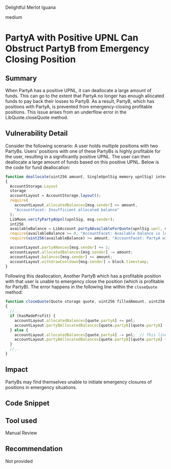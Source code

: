 Delightful Merlot Iguana

medium

# PartyA with Positive UPNL Can Obstruct PartyB from Emergency Closing Position
## Summary

When PartyA has a positive UPNL, it can deallocate a large amount of funds. This can go to the extent that PartyA no 
longer has enough allocated funds to pay back their losses to PartyB. As a result, PartyB, which has positions with 
PartyA, is prevented from emergency-closing profitable positions. This issue arises from an underflow error in the 
LibQuote.closeQuote method.

## Vulnerability Detail

Consider the following scenario: A user holds multiple positions with two PartyBs. Users' positions with one of these PartyBs
is highly profitable for the user, resulting in a significantly positive UPNL. The user can then
deallocate a large amount of funds based on this positive UPNL. Below is the code for fund deallocation:

```ts
function deallocate(uint256 amount, SingleUpnlSig memory upnlSig) internal
{
  AccountStorage.Layout
  storage
  accountLayout = AccountStorage.layout();
  require(
    accountLayout.allocatedBalances[msg.sender] >= amount,
    "AccountFacet: Insufficient allocated balance"
  );
  LibMuon.verifyPartyAUpnl(upnlSig, msg.sender);
  int256
  availableBalance = LibAccount.partyAAvailableForQuote(upnlSig.upnl, msg.sender);
  require(availableBalance >= 0, "AccountFacet: Available balance is lower than zero");
  require(uint256(availableBalance) >= amount, "AccountFacet: PartyA will be liquidatable");

  accountLayout.partyANonces[msg.sender] += 1;
  accountLayout.allocatedBalances[msg.sender] -= amount;
  accountLayout.balances[msg.sender] += amount;
  accountLayout.withdrawCooldown[msg.sender] = block.timestamp;
}
```

Following this deallocation, Another PartyB which has a profitable position with that user is unable to emergency close
the position (which is profitable for PartyB). The error happens in the following line within the `closeQuote` method:

```ts
function closeQuote(Quote storage quote, uint256 filledAmount, uint256 closedPrice) internal
{
  //...
  if (hasMadeProfit) {
    accountLayout.allocatedBalances[quote.partyA] += pnl;
    accountLayout.partyBAllocatedBalances[quote.partyB][quote.partyA] -= pnl;
  } else {
    accountLayout.allocatedBalances[quote.partyA] -= pnl;  // This line will throw an error!
    accountLayout.partyBAllocatedBalances[quote.partyB][quote.partyA] += pnl;
  }
  //..
}
```

## Impact

PartyBs may find themselves unable to initiate emergency closures of positions in emergency situations.

## Code Snippet

## Tool used

Manual Review

## Recommendation

Not provided
